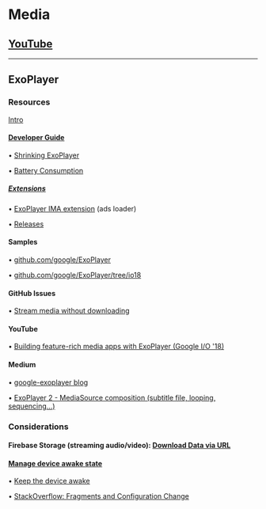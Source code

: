 # Media

## [YouTube](https://docs.google.com/document/d/1SP3mo4c4aFclQSJG4ECrCIqbrytPNm_f2LgtULTY25Y/edit)

---

## ExoPlayer

### Resources
[Intro](https://developer.android.com/guide/topics/media/exoplayer)

#### [Developer Guide](https://google.github.io/ExoPlayer/guide.html) 

• [Shrinking ExoPlayer](https://google.github.io/ExoPlayer/shrinking.html)

• [Battery Consumption](https://google.github.io/ExoPlayer/battery-consumption.html)

##### [Extensions](https://github.com/google/ExoPlayer/tree/release-v2/extensions/)

• [ExoPlayer IMA extension](https://github.com/google/ExoPlayer/tree/release-v2/extensions/ima) (ads loader)

• [Releases](https://github.com/google/ExoPlayer/releases)

#### Samples

• [github.com/google/ExoPlayer](https://github.com/google/ExoPlayer)

• [github.com/google/ExoPlayer/tree/io18](https://github.com/google/ExoPlayer/tree/io18)

#### GitHub Issues

• [Stream media without downloading](https://github.com/google/ExoPlayer/issues/5028)

#### YouTube

• [Building feature-rich media apps with ExoPlayer (Google I/O '18)](https://www.youtube.com/watch?v=svdq1BWl4r8)

#### Medium

• [google-exoplayer blog](https://medium.com/google-exoplayer)

• [ExoPlayer 2 - MediaSource composition (subtitle file, looping, sequencing...)](https://medium.com/google-exoplayer/exoplayer-2-x-mediasource-composition-6c285fcbca1f)

### Considerations

#### Firebase Storage (streaming audio/video): [Download Data via URL](https://firebase.google.com/docs/storage/android/download-files#download_data_via_url)

#### [Manage device awake state](https://developer.android.com/training/scheduling/)

• [Keep the device awake](https://developer.android.com/training/scheduling/wakelock)

• [StackOverflow: Fragments and Configuration Change](https://stackoverflow.com/a/53908821/2253682)